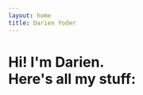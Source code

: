 ```yaml
---
layout: home
title: Darien Yoder
---
```

<div style="font-size:8vw%;">

# Hi! I'm Darien. <br> Here's all my stuff:

</div>
